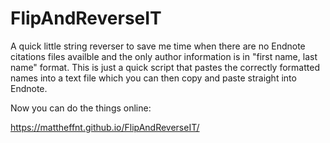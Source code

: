 # FlipAndReverseIT
A quick little string reverser to save me time when there are no Endnote citations files availble and the only author information is in "first name, last name" format. This is just a quick script that pastes the correctly formatted names into a text file which you can then copy and paste straight into Endnote.

Now you can do the things online:

https://mattheffnt.github.io/FlipAndReverseIT/
